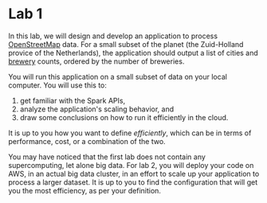 # Lab 1

In this lab, we will design and develop an application to process [OpenStreetMap](https://www.openstreetmap.org)
data. For a small subset of the planet (the Zuid-Holland provice of the
Netherlands), the application should output a list of cities and [brewery](https://wiki.openstreetmap.org/wiki/Brewery)
counts, ordered by the number of breweries.

You will run this application on a small subset of data on your local computer.
You will use this to:

1.  get familiar with the Spark APIs,
2.  analyze the application's scaling behavior, and
3.  draw some conclusions on how to run it efficiently in the cloud.

It is up to you how you want to define _efficiently_, which can be in terms of
performance, cost, or a combination of the two.

You may have noticed that the first lab does not contain any supercomputing,
let alone big data. For lab 2, you will deploy your code on AWS, in an actual
big data cluster, in an effort to scale up your application to process a larger
dataset. It is up to you to find the configuration that will get you the most
efficiency, as per your definition.
